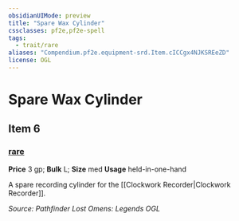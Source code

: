 ```yaml
---
obsidianUIMode: preview
title: "Spare Wax Cylinder"
cssclasses: pf2e,pf2e-spell
tags:
  - trait/rare
aliases: "Compendium.pf2e.equipment-srd.Item.cICCgx4NJKSREeZD"
license: OGL
---
```

# Spare Wax Cylinder
## Item 6
### [rare](rare.md "Rare Rarity Trait")


**Price** 3 gp; 
**Bulk** L; **Size** med
**Usage** held-in-one-hand

A spare recording cylinder for the [[Clockwork Recorder|Clockwork Recorder]].

*Source: Pathfinder Lost Omens: Legends*
*OGL*